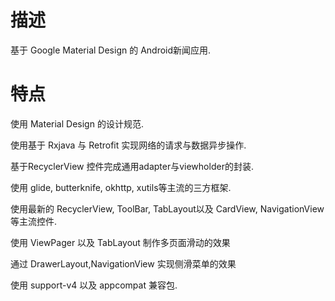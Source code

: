 # 描述
基于 Google Material Design 的 Android新闻应用.

# 特点
使用 Material Design 的设计规范.

使用基于 Rxjava 与 Retrofit 实现网络的请求与数据异步操作.

基于RecyclerView 控件完成通用adapter与viewholder的封装.

使用 glide, butterknife, okhttp, xutils等主流的三方框架.

使用最新的 RecyclerView, ToolBar, TabLayout以及 CardView, NavigationView等主流控件.

使用 ViewPager 以及 TabLayout 制作多页面滑动的效果

通过 DrawerLayout,NavigationView 实现侧滑菜单的效果

使用 support-v4 以及 appcompat 兼容包.
